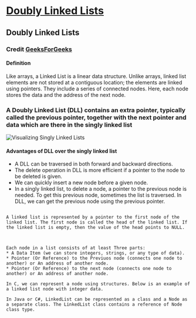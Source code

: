 
# [Doubly Linked Lists](./main.c)

## Doubly Linked Lists

### Credit [GeeksForGeeks](https://www.geeksforgeeks.org/introduction-and-insertion-in-a-doubly-linked-list/)

#### Definition

Like arrays, a Linked List is a linear data structure. Unlike arrays, linked list elements are not stored at a contiguous location; the elements are linked using pointers. They include a series of connected nodes. Here, each node stores the data and the address of the next node.

### A Doubly Linked List (DLL) contains an extra pointer, typically called the previous pointer, together with the next pointer and data which are there in the singly linked list

<img  src="https://media.geeksforgeeks.org/wp-content/uploads/20220816144425/LLdrawio.png"  alt="Visualizing Singly Linked Lists" />

#### Advantages of DLL over the singly linked list

- A DLL can be traversed in both forward and backward directions.
- The delete operation in DLL is more efficient if a pointer to the node to be deleted is given.
- We can quickly insert a new node before a given node.
- In a singly linked list, to delete a node, a pointer to the previous node is needed. To get this previous node, sometimes the list is traversed. In DLL, we can get the previous node using the previous pointer.

```

A linked list is represented by a pointer to the first node of the linked list. The first node is called the head of the linked list. If the linked list is empty, then the value of the head points to NULL.

  

Each node in a list consists of at least Three parts:
* A Data Item (we can store integers, strings, or any type of data).
* Pointer (Or Reference) to the Previuos node (connects one node to another) or An address of another node.
* Pointer (Or Reference) to the next node (connects one node to another) or An address of another node.

In C, we can represent a node using structures. Below is an example of a linked list node with integer data.

In Java or C#, LinkedList can be represented as a class and a Node as a separate class. The LinkedList class contains a reference of Node class type.

```
